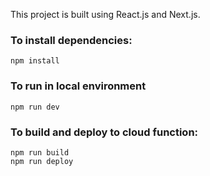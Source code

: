 This project is built using React.js and Next.js.

### To install dependencies:

```
npm install
```

### To run in local environment

```
npm run dev
```

### To build and deploy to cloud function:

```
npm run build
npm run deploy
```
